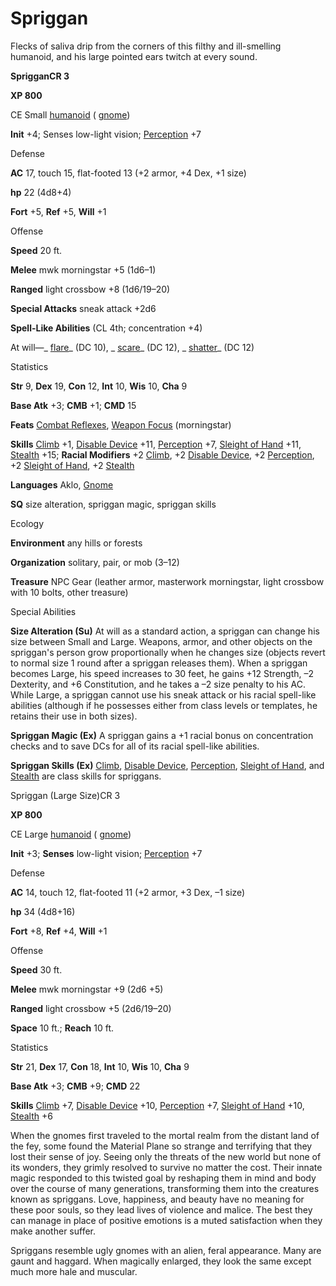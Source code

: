 # Spriggan

Flecks of saliva drip from the corners of this filthy and ill-smelling humanoid, and his large pointed ears twitch at every sound.

**SprigganCR 3**

**XP 800**

CE Small [humanoid](monsters/creatureTypes.md#_humanoid) ( [gnome](monsters/creatureTypes.md#_gnome-subtype))

**Init** +4; Senses low-light vision; [Perception](additionalMonsters/../skills/perception.md#_perception) +7

Defense

**AC** 17, touch 15, flat-footed 13 (+2 armor, +4 Dex, +1 size)

**hp** 22 (4d8+4)

**Fort** +5, **Ref** +5, **Will** +1

Offense

**Speed** 20 ft.

**Melee** mwk morningstar +5 (1d6–1)

**Ranged** light crossbow +8 (1d6/19–20)

**Special Attacks** sneak attack +2d6

**Spell-Like Abilities** (CL 4th; concentration +4)

At will—_ [flare](additionalMonsters/../spells/flare.md#_flare)_ (DC 10), _ [scare](additionalMonsters/../spells/scare.md#_scare)_ (DC 12), _ [shatter](additionalMonsters/../spells/shatter.md#_shatter)_ (DC 12)

Statistics

**Str** 9, **Dex** 19, **Con** 12, **Int** 10, **Wis** 10, **Cha** 9

**Base Atk** +3; **CMB** +1; **CMD** 15

**Feats** [Combat Reflexes](additionalMonsters/../feats.md#_combat-reflexes), [Weapon Focus](additionalMonsters/../feats.md#_weapon-focus) (morningstar)

**Skills** [Climb](additionalMonsters/../skills/climb.md#_climb) +1, [Disable Device](additionalMonsters/../skills/disableDevice.md#_disable-device) +11, [Perception](additionalMonsters/../skills/perception.md#_perception) +7, [Sleight of Hand](additionalMonsters/../skills/sleightOfHand.md#_sleight-of-hand) +11, [Stealth](additionalMonsters/../skills/stealth.md#_stealth) +15; **Racial Modifiers** +2 [Climb](additionalMonsters/../skills/climb.md#_climb), +2 [Disable Device](additionalMonsters/../skills/disableDevice.md#_disable-device), +2 [Perception](additionalMonsters/../skills/perception.md#_perception), +2 [Sleight of Hand](additionalMonsters/../skills/sleightOfHand.md#_sleight-of-hand), +2 [Stealth](additionalMonsters/../skills/stealth.md#_stealth)

**Languages** Aklo, [Gnome](monsters/creatureTypes.md#_gnome-subtype)

**SQ** size alteration, spriggan magic, spriggan skills

Ecology

**Environment** any hills or forests

**Organization** solitary, pair, or mob (3–12)

**Treasure** NPC Gear (leather armor, masterwork morningstar, light crossbow with 10 bolts, other treasure)

Special Abilities

**Size Alteration (Su)** At will as a standard action, a spriggan can change his size between Small and Large. Weapons, armor, and other objects on the spriggan's person grow proportionally when he changes size (objects revert to normal size 1 round after a spriggan releases them). When a spriggan becomes Large, his speed increases to 30 feet, he gains +12 Strength, –2 Dexterity, and +6 Constitution, and he takes a –2 size penalty to his AC. While Large, a spriggan cannot use his sneak attack or his racial spell-like abilities (although if he possesses either from class levels or templates, he retains their use in both sizes).

**Spriggan Magic (Ex)** A spriggan gains a +1 racial bonus on concentration checks and to save DCs for all of its racial spell-like abilities.

**Spriggan Skills (Ex)** [Climb](additionalMonsters/../skills/climb.md#_climb), [Disable Device](additionalMonsters/../skills/disableDevice.md#_disable-device), [Perception](additionalMonsters/../skills/perception.md#_perception), [Sleight of Hand](additionalMonsters/../skills/sleightOfHand.md#_sleight-of-hand), and [Stealth](additionalMonsters/../skills/stealth.md#_stealth) are class skills for spriggans.

Spriggan (Large Size)CR 3

**XP 800**

CE Large [humanoid](monsters/creatureTypes.md#_humanoid) ( [gnome](monsters/creatureTypes.md#_gnome-subtype))

**Init** +3; **Senses** low-light vision; [Perception](additionalMonsters/../skills/perception.md#_perception) +7

Defense

**AC** 14, touch 12, flat-footed 11 (+2 armor, +3 Dex, –1 size)

**hp** 34 (4d8+16)

**Fort** +8, **Ref** +4, **Will** +1

Offense

**Speed** 30 ft.

**Melee** mwk morningstar +9 (2d6 +5)

**Ranged** light crossbow +5 (2d6/19–20)

**Space** 10 ft.; **Reach** 10 ft.

Statistics

**Str** 21, **Dex** 17, **Con** 18, **Int** 10, **Wis** 10, **Cha** 9

**Base Atk** +3; **CMB** +9; **CMD** 22

**Skills** [Climb](additionalMonsters/../skills/climb.md#_climb) +7, [Disable Device](additionalMonsters/../skills/disableDevice.md#_disable-device) +10, [Perception](additionalMonsters/../skills/perception.md#_perception) +7, [Sleight of Hand](additionalMonsters/../skills/sleightOfHand.md#_sleight-of-hand) +10, [Stealth](additionalMonsters/../skills/stealth.md#_stealth) +6

When the gnomes first traveled to the mortal realm from the distant land of the fey, some found the Material Plane so strange and terrifying that they lost their sense of joy. Seeing only the threats of the new world but none of its wonders, they grimly resolved to survive no matter the cost. Their innate magic responded to this twisted goal by reshaping them in mind and body over the course of many generations, transforming them into the creatures known as spriggans. Love, happiness, and beauty have no meaning for these poor souls, so they lead lives of violence and malice. The best they can manage in place of positive emotions is a muted satisfaction when they make another suffer.

Spriggans resemble ugly gnomes with an alien, feral appearance. Many are gaunt and haggard. When magically enlarged, they look the same except much more hale and muscular.

